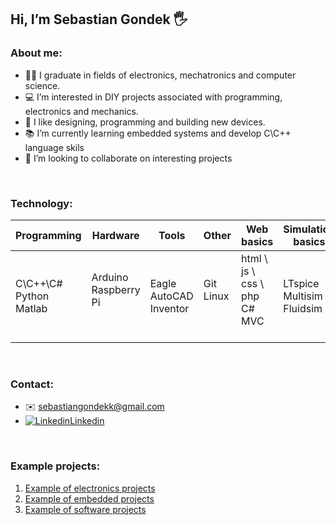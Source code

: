 
##  Hi, I’m Sebastian Gondek 🖐️

### About me:
- 👨‍🎓 I graduate in fields of electronics, mechatronics and computer science.
- 💻 I’m interested in DIY projects associated with programming, electronics and mechanics.
- 🔧 I like designing, programming and building new devices.  
- 📚 I’m currently learning embedded systems and develop C\C++ language skils
- 👀 I’m looking to collaborate on interesting projects

<br>

### Technology:

| Programming | Hardware | Tools | Other | Web basics | Simulation basics |
|-------------|----------|-------|-------|------------|-------------------|
|C\C++\C# <br> Python <br> Matlab|Arduino <br> Raspberry Pi <br><br>|Eagle <br> AutoCAD <br> Inventor|Git<br>Linux<br><br>|html \ js \ css \ php <br> C# MVC <br><br>|LTspice <br> Multisim <br> Fluidsim|

<br>

### Contact: 
- ✉️ sebastiangondekk@gmail.com
- [![Linkedin](https://i.stack.imgur.com/gVE0j.png)Linkedin](https://www.linkedin.com/in/sebastiangondek)


<br>

### Example projects:
1. [Example of electronics projects](https://github.com/sebgone/SmallProjects)
2. [Example of embedded projects](https://github.com/sebgone/MediumProjects)
3. [Example of software projects](https://github.com/sebgone/SoftwareProjects)
